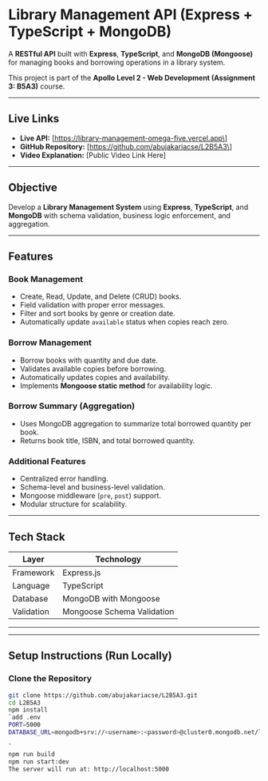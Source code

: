 # Library Management API (Express + TypeScript + MongoDB)

A **RESTful API** built with **Express**, **TypeScript**, and **MongoDB (Mongoose)** for managing books and borrowing operations in a library system.

This project is part of the **Apollo Level 2 - Web Development (Assignment 3: B5A3)** course.

---

## Live Links

- **Live API:** \[https://library-management-omega-five.vercel.app\]
- **GitHub Repository:** \[https://github.com/abujakariacse/L2B5A3\]
- **Video Explanation:** \[Public Video Link Here\]

---

## Objective

Develop a **Library Management System** using **Express**, **TypeScript**, and **MongoDB** with schema validation, business logic enforcement, and aggregation.

---

## Features

### Book Management

- Create, Read, Update, and Delete (CRUD) books.
- Field validation with proper error messages.
- Filter and sort books by genre or creation date.
- Automatically update `available` status when copies reach zero.

### Borrow Management

- Borrow books with quantity and due date.
- Validates available copies before borrowing.
- Automatically updates copies and availability.
- Implements **Mongoose static method** for availability logic.

### Borrow Summary (Aggregation)

- Uses MongoDB aggregation to summarize total borrowed quantity per book.
- Returns book title, ISBN, and total borrowed quantity.

### Additional Features

- Centralized error handling.
- Schema-level and business-level validation.
- Mongoose middleware (`pre`, `post`) support.
- Modular structure for scalability.

---

## Tech Stack

| Layer      | Technology                 |
| ---------- | -------------------------- |
| Framework  | Express.js                 |
| Language   | TypeScript                 |
| Database   | MongoDB with Mongoose      |
| Validation | Mongoose Schema Validation |

---

---

## Setup Instructions (Run Locally)

### Clone the Repository

```bash
git clone https://github.com/abujakariacse/L2B5A3.git
cd L2B5A3
npm install
`add .env
PORT=5000
DATABASE_URL=mongodb+srv://<username>:<password>@cluster0.mongodb.net/libraryDB

`
npm run build
npm run start:dev
The server will run at: http://localhost:5000

```
